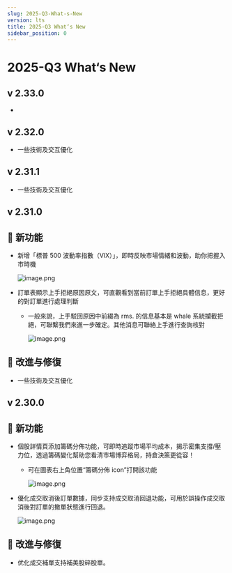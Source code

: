 ```yaml
---
slug: 2025-Q3-What-s-New
version: lts
title: 2025-Q3 What‘s New
sidebar_position: 0
---
```



# 2025-Q3 What‘s New


## v 2.33.0

- 

## v 2.32.0

- 一些技術及交互優化

## v 2.31.1

- 一些技術及交互優化

## v 2.31.0


## 🎉 新功能

- 新增「標普 500 波動率指數（VIX）」，即時反映市場情緒和波動，助你把握入市時機

    ![image.png](/assets/8373d3f4bccd54103f78525ab22ba328.png)

- 訂單表顯示上手拒絕原因原文，可直觀看到當前訂單上手拒絕具體信息，更好的對訂單進行處理判斷
    - 一般來說，上手駁回原因中前綴為 rms. 的信息基本是 whale 系統攔截拒絕，可聯繫我們來進一步確定。其他消息可聯絡上手進行查詢核對

        ![image.png](/assets/5e81809dad8185df212096c5dc9c23be.png)


## 📌 改進与修復

- 一些技術及交互優化

## v 2.30.0


## 🎉 新功能

- 個股詳情頁添加籌碼分佈功能，可即時追蹤市場平均成本，揭示密集支撐/壓力位，透過籌碼變化幫助您看清市場博弈格局，持倉決策更從容！
    - 可在圖表右上角位置“籌碼分佈 icon”打開該功能

        ![image.png](/assets/0d6ae00302fb75ce2a2101b587e789d1.png)

- 優化成交取消後訂單數據，同步支持成交取消回退功能，可用於誤操作成交取消後對訂單的撤單狀態進行回退。

    ![image.png](/assets/c06cef9e172ee3ac8fc9a3640423b2a7.png)


## 📌 改進与修復

- 优化成交補單支持補美股碎股單。
